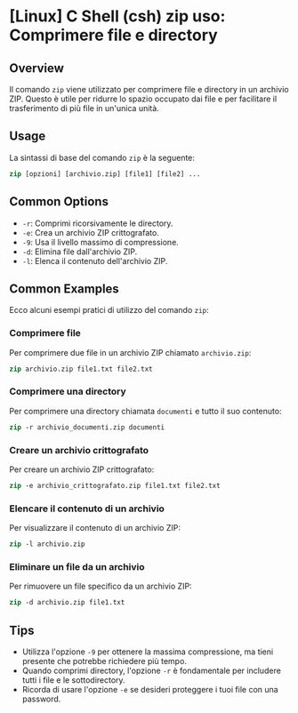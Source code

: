# [Linux] C Shell (csh) zip uso: Comprimere file e directory

## Overview
Il comando `zip` viene utilizzato per comprimere file e directory in un archivio ZIP. Questo è utile per ridurre lo spazio occupato dai file e per facilitare il trasferimento di più file in un'unica unità.

## Usage
La sintassi di base del comando `zip` è la seguente:

```csh
zip [opzioni] [archivio.zip] [file1] [file2] ...
```

## Common Options
- `-r`: Comprimi ricorsivamente le directory.
- `-e`: Crea un archivio ZIP crittografato.
- `-9`: Usa il livello massimo di compressione.
- `-d`: Elimina file dall'archivio ZIP.
- `-l`: Elenca il contenuto dell'archivio ZIP.

## Common Examples
Ecco alcuni esempi pratici di utilizzo del comando `zip`:

### Comprimere file
Per comprimere due file in un archivio ZIP chiamato `archivio.zip`:

```csh
zip archivio.zip file1.txt file2.txt
```

### Comprimere una directory
Per comprimere una directory chiamata `documenti` e tutto il suo contenuto:

```csh
zip -r archivio_documenti.zip documenti
```

### Creare un archivio crittografato
Per creare un archivio ZIP crittografato:

```csh
zip -e archivio_crittografato.zip file1.txt file2.txt
```

### Elencare il contenuto di un archivio
Per visualizzare il contenuto di un archivio ZIP:

```csh
zip -l archivio.zip
```

### Eliminare un file da un archivio
Per rimuovere un file specifico da un archivio ZIP:

```csh
zip -d archivio.zip file1.txt
```

## Tips
- Utilizza l'opzione `-9` per ottenere la massima compressione, ma tieni presente che potrebbe richiedere più tempo.
- Quando comprimi directory, l'opzione `-r` è fondamentale per includere tutti i file e le sottodirectory.
- Ricorda di usare l'opzione `-e` se desideri proteggere i tuoi file con una password.